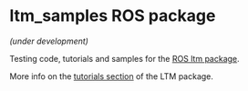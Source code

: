 # ltm_samples ROS package

*(under development)*

Testing code, tutorials and samples for the [ROS ltm package](https://github.com/mpavezb/ltm).

More info on the [tutorials section](https://github.com/mpavezb/ltm/blob/master/doc/tutorials.md) of the LTM package.

